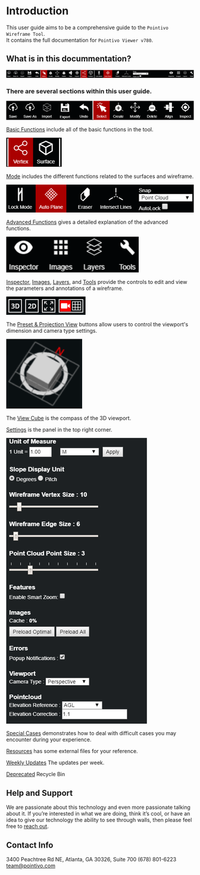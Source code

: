 # Introduction

This user guide aims to be a comprehensive guide to the `Pointivo Wireframe Tool`.  
It contains the full documentation for `Pointivo Viewer v780`.

## What is in this docummentation?

![](.gitbook/assets/main-toolbar.png)

### **There are several sections within this user guide.**

![](.gitbook/assets/basic-functions-toolbar.png)

[Basic Functions](basic-function/) include all of the basic functions in the tool.

![](.gitbook/assets/vertex-and-surface-mode.png)

[Mode](mode/) includes the different functions related to the surfaces and wireframe.

![](.gitbook/assets/advanced-functions-toolbar.png)

[Advanced Functions](advanced-function/) gives a detailed explanation of the advanced functions.

![](.gitbook/assets/verification-toolbar%20%282%29.png)

[Inspector](properties.md), [Images](images.md), [Layers](layers/), and [Tools](tools/) provide the controls to edit and view the parameters and annotations of a wireframe.

![](.gitbook/assets/3d-2d-camera-and-ortho-buttons.png)

The [Preset & Projection View](preset-and-projection-view.md) buttons allow users to control the viewport's dimension and camera type settings.

![](.gitbook/assets/viewcube-icon_nothing-selected.png)

The [View Cube](view-cube.md) is the compass of the 3D viewport.

[Settings](settings.md) is the panel in the top right corner.

![](.gitbook/assets/settings-panel.png)

[Special Cases](special-cases/) demonstrates how to deal with difficult cases you may encounter during your experience.

[Resources](resources/) has some external files for your reference.

[Weekly Updates](weekly-updates/) The updates per week.

[Deprecated](deprecated/) Recycle Bin

## Help and Support

We are passionate about this technology and even more passionate talking about it. If you’re interested in what we are doing, think it’s cool, or have an idea to give our technology the ability to see through walls, then please feel free to [reach out](http://pointivo.com/contact/).

## Contact Info

3400 Peachtree Rd NE, Atlanta, GA 30326, Suite 700 \(678\) 801-6223  
team@pointivo.com

